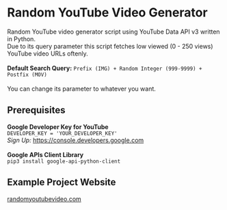# Random YouTube Video Generator
Random YouTube video generator script using YouTube Data API v3 written in Python. <br />
Due to its query parameter this script fetches low viewed (0 - 250 views) YouTube video URLs oftenly. <br /><br />
**Default Search Query:** `Prefix (IMG) + Random Integer (999-9999) + Postfix (MOV)` <br /><br />
You can change its parameter to whatever you want. <br />

## Prerequisites
**Google Developer Key for YouTube** <br />
`DEVELOPER_KEY = 'YOUR_DEVELOPER_KEY'` <br />
*Sign Up:* https://console.developers.google.com <br /><br />
**Google APIs Client Library** <br />
`pip3 install google-api-python-client`

## Example Project Website
[randomyoutubevideo.com](https://www.randomyoutubevideo.com)
